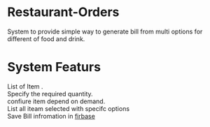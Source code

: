 # Restaurant-Orders
System to provide simple way to generate bill from multi options for different of food and drink.
# System Featurs <br/>
List of Item . <br/>
Specify the required quantity.<br/>
confiure item depend on demand.<br/>
List all iteam selected with specifc options <br/>
Save Bill infromation in [firbase](https://firebase.google.com/) <br/>
